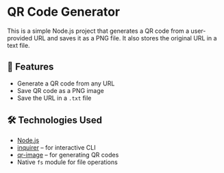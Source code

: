 # QR Code Generator

This is a simple Node.js project that generates a QR code from a user-provided URL and saves it as a PNG file. It also stores the original URL in a text file.

## 🚀 Features

- Generate a QR code from any URL
- Save QR code as a PNG image
- Save the URL in a `.txt` file

## 🛠️ Technologies Used

- [Node.js](https://nodejs.org/)
- [inquirer](https://www.npmjs.com/package/inquirer) – for interactive CLI
- [qr-image](https://www.npmjs.com/package/qr-image) – for generating QR codes
- Native `fs` module for file operations

